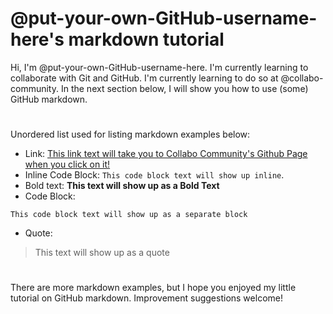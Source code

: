 # @put-your-own-GitHub-username-here's markdown tutorial

Hi, I'm @put-your-own-GitHub-username-here. I'm currently learning to collaborate with Git and GitHub. I'm currently learning to do so at @collabo-community. In the next section below, I will show you how to use (some) GitHub markdown.

#

Unordered list used for listing markdown examples below:
- Link: [This link text will take you to Collabo Community's Github Page when you click on it!](https://github.com/collabo-community)
- Inline Code Block: `This code block text will show up inline`.
- Bold text: **This text will show up as a Bold Text**
- Code Block:
````
This code block text will show up as a separate block
````
- Quote:
> This text will show up as a quote

#

There are more markdown examples, but I hope you enjoyed my little tutorial on GitHub markdown. Improvement suggestions welcome!
